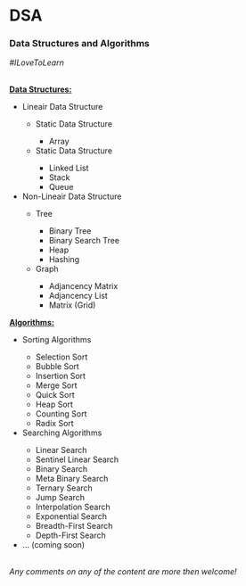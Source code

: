 <h1>DSA</h1>
<h3>Data Structures and Algorithms</h3>
<i>#ILoveToLearn</i>
<br /><br />
<p><b><u>Data Structures:</u></b></p>
<ul>
    <li>Lineair Data Structure</li>
    <ul>
        <li>Static Data Structure</li>
        <ul>
            <li>Array</li>
        </ul>
        <li>Static Data Structure</li>
        <ul>
            <li>Linked List</li>
            <li>Stack</li>
            <li>Queue</li>
        </ul>
    </ul>
    <li>Non-Lineair Data Structure</li>
    <ul>
        <li>Tree</li>
        <ul>
            <li>Binary Tree</li>
            <li>Binary Search Tree</li>
            <li>Heap</li>
            <li>Hashing</li>
        </ul>
        <li>Graph</li>
        <ul>
            <li>Adjancency Matrix</li>
            <li>Adjancency List</li>
            <li>Matrix (Grid)</li>
        </ul>
    </ul>
</ul>
<p><b><u>Algorithms:</u></b></p>
<ul>
    <li>Sorting Algorithms</li>
    <ul>
        <li>Selection Sort</li>
        <li>Bubble Sort</li>
        <li>Insertion Sort</li>
        <li>Merge Sort</li>
        <li>Quick Sort</li>
        <li>Heap Sort</li>
        <li>Counting Sort</li>
        <li>Radix Sort</li>
    </ul>
    <li>Searching Algorithms</li>
    <ul>
        <li>Linear Search</li>
        <li>Sentinel Linear Search</li>
        <li>Binary Search</li>
        <li>Meta Binary Search</li>
        <li>Ternary Search</li>
        <li>Jump Search</li>
        <li>Interpolation Search</li>
        <li>Exponential Search</li>
        <li>Breadth-First Search</li>
        <li>Depth-First Search</li>
    </ul>
    <li>... (coming soon)</li>
</ul>
<br />
<i>Any comments on any of the content are more then welcome!</i>
